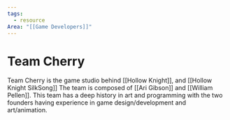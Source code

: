 ```yaml
---
tags:
  - resource
Area: "[[Game Developers]]"
---
```

# Team Cherry
Team Cherry is the game studio behind [[Hollow Knight]], and [[Hollow Knight SilkSong]] The team is composed of [[Ari Gibson]] and [[William Pellen]]. This team has a deep history in art and programming with the two founders having experience in game design/development and art/animation.